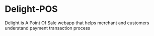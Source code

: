 # Delight-POS
Delight is A Point  Of Sale webapp that helps merchant and customers understand payment transaction process
